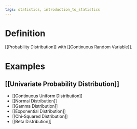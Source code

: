 ```yaml
---
tags: statistics, introduction_to_statistics
---
```


# Definition

[[Probability Distribution]] with [[Continuous Random Variable]].

# Examples
## [[Univariate Probability Distribution]]
- [[Continuous Uniform Distribution]]
- [[Normal Distribution]]
- [[Gamma Distribution]]
- [[Exponential Distribution]]
- [[Chi-Squared Distribution]]
- [[Beta Distribution]]